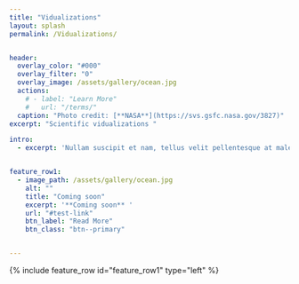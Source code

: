 ```yaml
---
title: "Vidualizations"
layout: splash
permalink: /Vidualizations/


header:
  overlay_color: "#000"
  overlay_filter: "0"
  overlay_image: /assets/gallery/ocean.jpg
  actions:
    # - label: "Learn More"
    #   url: "/terms/"
  caption: "Photo credit: [**NASA**](https://svs.gsfc.nasa.gov/3827)"
excerpt: "Scientific vidualizations "

intro: 
  - excerpt: 'Nullam suscipit et nam, tellus velit pellentesque at malesuada, enim eaque. Quis nulla, netus tempor in diam gravida tincidunt, *proin faucibus* voluptate felis id sollicitudin. Centered with `type="center"`'


feature_row1:
  - image_path: /assets/gallery/ocean.jpg
    alt: ""
    title: "Coming soon"
    excerpt: '**Coming soon** '
    url: "#test-link"
    btn_label: "Read More"
    btn_class: "btn--primary"


---
```


{% include feature_row id="feature_row1" type="left" %}